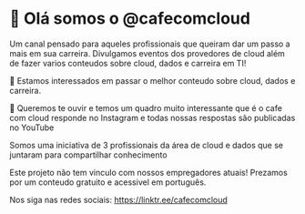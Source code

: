 # 👋 Olá somos o @cafecomcloud

Um canal pensado para aqueles profissionais que queiram dar um passo a mais em sua carreira. Divulgamos eventos dos provedores de cloud além de fazer varios conteudos sobre cloud, dados e carreira em TI!

👀 Estamos interessados em passar o melhor conteudo sobre cloud, dados e carreira.

🌱 Queremos te ouvir e temos um quadro muito interessante que é o cafe com cloud responde no Instagram e todas nossas respostas são publicadas no YouTube

Somos uma iniciativa de 3 profissionais da área de cloud e dados que se juntaram para compartilhar conhecimento

Este projeto não tem vinculo com nossos empregadores atuais! Prezamos por um conteudo gratuito e acessivel em português.

Nos siga nas redes sociais: https://linktr.ee/cafecomcloud
